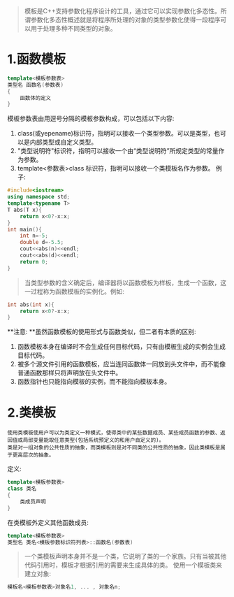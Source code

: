 >模板是C++支持参数化程序设计的工具，通过它可以实现参数化多态性。所谓参数化多态性概述就是将程序所处理的对象的类型参数化使得一段程序可以用于处理多种不同类型的对象。

# 1.函数模板
``` c++
template<模板参数表>
类型名 函数名(参数表)
{
	函数体的定义
}
```
模板参数表由用逗号分隔的模板参数构成，可以包括以下内容:
1. class(或yepename)标识符，指明可以接收一个类型参数。可以是类型，也可以是内部类型或自定义类型。
2. "类型说明符"标识符，指明可以接收一个由“类型说明符”所规定类型的常量作为参数。
3. template<参数表>class 标识符，指明可以接收一个类模板名作为参数。
例子:
``` c++
#include<iostream>
using namespace std;
template<typename T>
T abs(T x){
	return x<0?-x:x;
}
int main(){
	int n=-5;
	double d=-5.5;
	cout<<abs(n)<<endl;
	cout<<abs(d)<<endl;
	return 0;
}
```
>当类型参数的含义确定后，编译器将以函数模板为样板，生成一个函数，这一过程称为函数模板的实例化。例如:
``` c++
int abs(int x){
	return x<0?-x:x;
}
```

**注意: **虽然函数模板的使用形式与函数类似，但二者有本质的区别:
1. 函数模板本身在编译时不会生成任何目标代码，只有由模板生成的实例会生成目标代码。
2. 被多个源文件引用的函数模板，应当连同函数体一同放到头文件中，而不能像普通函数那样只将声明放在头文件中。
3. 函数指针也只能指向模板的实例，而不能指向模板本身。

# 2.类模板
	使用类模板使用户可以为类定义一种模式，使得类中的某些数据成员、某些成员函数的参数、返回值或局部变量能取任意类型(包括系统预定义的和用户自定义的)。
	类是对一组对象的公共性质的抽象，而类模板则是对不同类的公共性质的抽象，因此类模板是属于更高层次的抽象。
定义:
``` c++
template<模板参数表>
class 类名
{
	类成员声明
}
```

在类模板外定义其他函数成员:
``` c++
template<模板参数表>
类型名 类名<模板参数标识符列表>::函数名(参数表)
```
>一个类模板声明本身并不是一个类，它说明了类的一个家族。只有当被其他代码引用时，模板才根据引用的需要来生成具体的类。
使用一个模板类来建立对象:
``` c++
模板名<模板参数表>对象名1, ... , 对象名n; 
```


